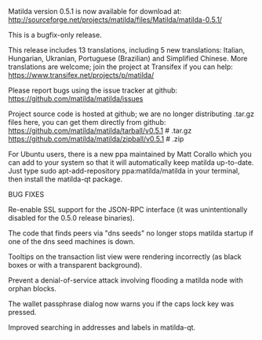 Matilda version 0.5.1 is now available for download at:
http://sourceforge.net/projects/matilda/files/Matilda/matilda-0.5.1/

This is a bugfix-only release.

This release includes 13 translations, including 5 new translations:
Italian, Hungarian, Ukranian, Portuguese (Brazilian) and Simplified Chinese.
More translations are welcome; join the project at Transifex if you can help:
https://www.transifex.net/projects/p/matilda/

Please report bugs using the issue tracker at github:
https://github.com/matilda/matilda/issues

Project source code is hosted at github; we are no longer
distributing .tar.gz files here, you can get them
directly from github:
https://github.com/matilda/matilda/tarball/v0.5.1  # .tar.gz
https://github.com/matilda/matilda/zipball/v0.5.1  # .zip

For Ubuntu users, there is a new ppa maintained by Matt Corallo which
you can add to your system so that it will automatically keep
matilda up-to-date.  Just type
sudo apt-add-repository ppa:matilda/matilda
in your terminal, then install the matilda-qt package.


BUG FIXES

Re-enable SSL support for the JSON-RPC interface (it was unintentionally
disabled for the 0.5.0 release binaries).

The code that finds peers via "dns seeds" no longer stops matilda startup
if one of the dns seed machines is down.

Tooltips on the transaction list view were rendering incorrectly (as black boxes
or with a transparent background).

Prevent a denial-of-service attack involving flooding a matilda node with
orphan blocks.

The wallet passphrase dialog now warns you if the caps lock key was pressed.

Improved searching in addresses and labels in matilda-qt.
